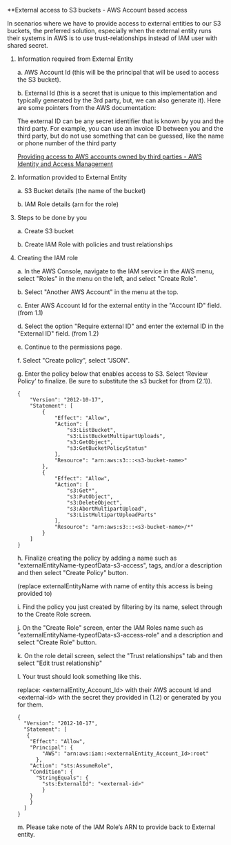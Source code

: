 **External access to S3 buckets - AWS Account based access

In scenarios where we have to provide access to external entities to our S3 buckets, the preferred solution, especially when the external entity runs their systems in AWS is to use trust-relationships instead of IAM user with shared secret.

1. Information required from External Entity

    a. AWS Account Id (this will be the principal that will be used to access the S3 bucket).

    b. External Id (this is a secret that is unique to this implementation and typically generated by the 3rd party, but, we can also generate it). Here are some pointers from the AWS documentation:

    The external ID can be any secret identifier that is known by you and the third party. For example, you can use an invoice ID between you and the third party, but do not use something that can be guessed, like the name or phone number of the third party

    [Providing access to AWS accounts owned by third parties - AWS Identity and Access Management](https://docs.aws.amazon.com/IAM/latest/UserGuide/id_roles_common-scenarios_third-party.html)

2. Information provided to External Entity

    a. S3 Bucket details (the name of the bucket)

    b. IAM Role details (arn for the role)

3. Steps to be done by you

    a. Create S3 bucket

    b. Create IAM Role with policies and trust relationships

4. Creating the IAM role

    a. In the AWS Console, navigate to the IAM service in the AWS menu, select "Roles" in the menu on the left, and select "Create Role".
    
    b. Select "Another AWS Account" in the menu at the top.
    
    c. Enter AWS Account Id for the external entity in the "Account ID" field. (from 1.1)
    
    d. Select the option "Require external ID" and enter the  external ID in the "External ID" field. (from 1.2)
    
    e. Continue to the permissions page.
    
    f. Select "Create policy", select "JSON". 
    
    g. Enter the policy below that enables access to S3. Select ‘Review Policy’ to finalize. Be sure to substitute the s3 bucket for <s3-bucket-name> (from (2.1)).

      ```
      {
          "Version": "2012-10-17",
          "Statement": [
              {
                  "Effect": "Allow",
                  "Action": [
                      "s3:ListBucket",
                      "s3:ListBucketMultipartUploads",
                      "s3:GetObject",
                      "s3:GetBucketPolicyStatus"
                  ],
                  "Resource": "arn:aws:s3:::<s3-bucket-name>"
              },
              {
                  "Effect": "Allow",
                  "Action": [
                      "s3:Get*",
                      "s3:PutObject",
                      "s3:DeleteObject",
                      "s3:AbortMultipartUpload",
                      "s3:ListMultipartUploadParts"
                  ],
                  "Resource": "arn:aws:s3:::<s3-bucket-name>/*"
              }
          ]
      }
      ```

  
    h. Finalize creating the policy by adding a name such as "externalEntityName-typeofData-s3-access", tags, and/or a description and then select "Create Policy" button. 
  
      (replace externalEntityName with name of entity this access is being provided to)

    i. Find the policy you just created by filtering by its name, select through to the Create Role screen.

    j. On the "Create Role" screen, enter the IAM Roles name such as "externalEntityName-typeofData-s3-access-role" and a description and select "Create Role" button.

    k. On the role detail screen, select the "Trust relationships" tab and then select "Edit trust relationship"

    l. Your trust should look something like this.
       
      replace: \<externalEntity_Account_Id\> with their AWS account Id and \<external-id\> with the secret they provided in (1.2) or generated by you for them.

      ```
      {
        "Version": "2012-10-17",
        "Statement": [
         {
          "Effect": "Allow",
          "Principal": {
              "AWS": "arn:aws:iam::<externalEntity_Account_Id>:root"
            },
          "Action": "sts:AssumeRole",
          "Condition": {
            "StringEquals": {
              "sts:ExternalId": "<external-id>"
              }
          }
          }
        ]
      }
      ```  
  
    m. Please take note of the IAM Role’s ARN to provide back to External entity.
